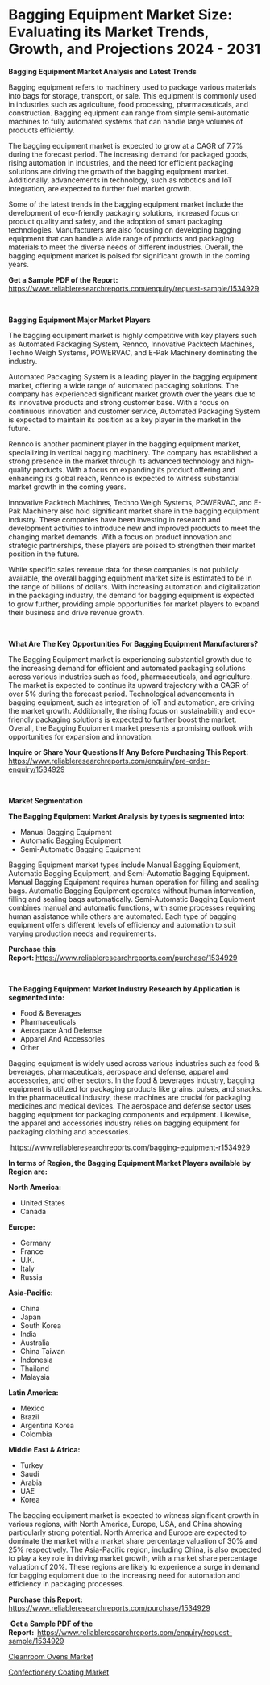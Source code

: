 <p><h1>Bagging Equipment Market Size: Evaluating its Market Trends, Growth, and Projections 2024 - 2031</h1></p><p><strong>Bagging Equipment Market Analysis and Latest Trends</strong></p>
<p><p>Bagging equipment refers to machinery used to package various materials into bags for storage, transport, or sale. This equipment is commonly used in industries such as agriculture, food processing, pharmaceuticals, and construction. Bagging equipment can range from simple semi-automatic machines to fully automated systems that can handle large volumes of products efficiently.</p><p>The bagging equipment market is expected to grow at a CAGR of 7.7% during the forecast period. The increasing demand for packaged goods, rising automation in industries, and the need for efficient packaging solutions are driving the growth of the bagging equipment market. Additionally, advancements in technology, such as robotics and IoT integration, are expected to further fuel market growth.</p><p>Some of the latest trends in the bagging equipment market include the development of eco-friendly packaging solutions, increased focus on product quality and safety, and the adoption of smart packaging technologies. Manufacturers are also focusing on developing bagging equipment that can handle a wide range of products and packaging materials to meet the diverse needs of different industries. Overall, the bagging equipment market is poised for significant growth in the coming years.</p></p>
<p><strong>Get a Sample PDF of the Report:&nbsp;</strong> <a href="https://www.reliableresearchreports.com/enquiry/request-sample/1534929">https://www.reliableresearchreports.com/enquiry/request-sample/1534929</a></p>
<p>&nbsp;</p>
<p><strong>Bagging Equipment Major Market Players</strong></p>
<p><p>The bagging equipment market is highly competitive with key players such as Automated Packaging System, Rennco, Innovative Packtech Machines, Techno Weigh Systems, POWERVAC, and E-Pak Machinery dominating the industry. </p><p>Automated Packaging System is a leading player in the bagging equipment market, offering a wide range of automated packaging solutions. The company has experienced significant market growth over the years due to its innovative products and strong customer base. With a focus on continuous innovation and customer service, Automated Packaging System is expected to maintain its position as a key player in the market in the future.</p><p>Rennco is another prominent player in the bagging equipment market, specializing in vertical bagging machinery. The company has established a strong presence in the market through its advanced technology and high-quality products. With a focus on expanding its product offering and enhancing its global reach, Rennco is expected to witness substantial market growth in the coming years.</p><p>Innovative Packtech Machines, Techno Weigh Systems, POWERVAC, and E-Pak Machinery also hold significant market share in the bagging equipment industry. These companies have been investing in research and development activities to introduce new and improved products to meet the changing market demands. With a focus on product innovation and strategic partnerships, these players are poised to strengthen their market position in the future.</p><p>While specific sales revenue data for these companies is not publicly available, the overall bagging equipment market size is estimated to be in the range of billions of dollars. With increasing automation and digitalization in the packaging industry, the demand for bagging equipment is expected to grow further, providing ample opportunities for market players to expand their business and drive revenue growth.</p></p>
<p>&nbsp;</p>
<p><strong>What Are The Key Opportunities For Bagging Equipment Manufacturers?</strong></p>
<p><p>The Bagging Equipment market is experiencing substantial growth due to the increasing demand for efficient and automated packaging solutions across various industries such as food, pharmaceuticals, and agriculture. The market is expected to continue its upward trajectory with a CAGR of over 5% during the forecast period. Technological advancements in bagging equipment, such as integration of IoT and automation, are driving the market growth. Additionally, the rising focus on sustainability and eco-friendly packaging solutions is expected to further boost the market. Overall, the Bagging Equipment market presents a promising outlook with opportunities for expansion and innovation.</p></p>
<p><strong>Inquire or Share Your Questions If Any Before Purchasing This Report:</strong> <a href="https://www.reliableresearchreports.com/enquiry/pre-order-enquiry/1534929">https://www.reliableresearchreports.com/enquiry/pre-order-enquiry/1534929</a></p>
<p>&nbsp;</p>
<p><strong>Market Segmentation</strong></p>
<p><strong>The Bagging Equipment Market Analysis by types is segmented into:</strong></p>
<p><ul><li>Manual Bagging Equipment</li><li>Automatic Bagging Equipment</li><li>Semi-Automatic Bagging Equipment</li></ul></p>
<p><p>Bagging Equipment market types include Manual Bagging Equipment, Automatic Bagging Equipment, and Semi-Automatic Bagging Equipment. Manual Bagging Equipment requires human operation for filling and sealing bags. Automatic Bagging Equipment operates without human intervention, filling and sealing bags automatically. Semi-Automatic Bagging Equipment combines manual and automatic functions, with some processes requiring human assistance while others are automated. Each type of bagging equipment offers different levels of efficiency and automation to suit varying production needs and requirements.</p></p>
<p><strong>Purchase this Report:&nbsp;</strong><a href="https://www.reliableresearchreports.com/purchase/1534929">https://www.reliableresearchreports.com/purchase/1534929</a></p>
<p>&nbsp;</p>
<p><strong>The Bagging Equipment Market Industry Research by Application is segmented into:</strong></p>
<p><ul><li>Food & Beverages</li><li>Pharmaceuticals</li><li>Aerospace And Defense</li><li>Apparel And Accessories</li><li>Other</li></ul></p>
<p><p>Bagging equipment is widely used across various industries such as food & beverages, pharmaceuticals, aerospace and defense, apparel and accessories, and other sectors. In the food & beverages industry, bagging equipment is utilized for packaging products like grains, pulses, and snacks. In the pharmaceutical industry, these machines are crucial for packaging medicines and medical devices. The aerospace and defense sector uses bagging equipment for packaging components and equipment. Likewise, the apparel and accessories industry relies on bagging equipment for packaging clothing and accessories.</p></p>
<p><a href="https://www.reliableresearchreports.com/bagging-equipment-r1534929">&nbsp;https://www.reliableresearchreports.com/bagging-equipment-r1534929</a></p>
<p><strong>In terms of Region, the Bagging Equipment Market Players available by Region are:</strong></p>
<p>
    <p> <strong> North America: </strong>
        <ul>
            <li>United States</li>
            <li>Canada</li>
        </ul>
        </p> 
    <p> <strong> Europe: </strong>
        <ul>
            <li>Germany</li>
            <li>France</li>
            <li>U.K.</li>
            <li>Italy</li>
            <li>Russia</li>
        </ul>
        </p> 
    <p> <strong> Asia-Pacific: </strong>
        <ul>
            <li>China</li>
            <li>Japan</li>
            <li>South Korea</li>
            <li>India</li>
            <li>Australia</li>
            <li>China Taiwan</li>
            <li>Indonesia</li>
            <li>Thailand</li>
            <li>Malaysia</li>
        </ul>
        </p> 
    <p> <strong> Latin America: </strong>
        <ul>
            <li>Mexico</li>
            <li>Brazil</li>
            <li>Argentina Korea</li>
            <li>Colombia</li>
        </ul>
        </p> 
    <p> <strong> Middle East & Africa: </strong>
        <ul>
            <li>Turkey</li>
            <li>Saudi</li>
            <li>Arabia</li>
            <li>UAE</li>
            <li>Korea</li>
        </ul>
    </p>
    </p>
<p><p>The bagging equipment market is expected to witness significant growth in various regions, with North America, Europe, USA, and China showing particularly strong potential. North America and Europe are expected to dominate the market with a market share percentage valuation of 30% and 25% respectively. The Asia-Pacific region, including China, is also expected to play a key role in driving market growth, with a market share percentage valuation of 20%. These regions are likely to experience a surge in demand for bagging equipment due to the increasing need for automation and efficiency in packaging processes.</p></p>
<p><strong>Purchase this Report: </strong><a href="https://www.reliableresearchreports.com/purchase/1534929">https://www.reliableresearchreports.com/purchase/1534929</a></p>
<p>&nbsp;<strong>Get a Sample PDF of the Report:&nbsp;&nbsp;</strong><a href="https://www.reliableresearchreports.com/enquiry/request-sample/1534929">https://www.reliableresearchreports.com/enquiry/request-sample/1534929</a></p>
<p><strong></strong></p>
<p><p><a href="https://github.com/PeterParrish5/Market-Research-Report-List-4/blob/main/cleanroom-ovens-market.md">Cleanroom Ovens Market</a></p><p><a href="https://changeable-paste-463.notion.site/Confectionery-Coating-Market-Size-and-Market-Trends-Complete-Industry-Overview-2024-to-2031-19ef5c83715b40d388aaf6c661722576">Confectionery Coating Market</a></p></p>